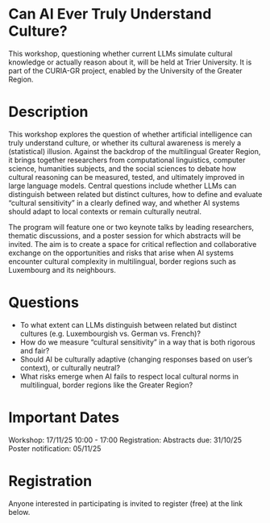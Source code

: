 # Can AI Ever Truly Understand Culture?
This workshop, questioning whether current LLMs simulate cultural knowledge or actually reason about it, will be held at Trier University. It is part of the CURIA-GR project, enabled by the University of the Greater Region.

# Description
This workshop explores the question of whether artificial intelligence can truly understand culture, or whether its cultural awareness is merely a (statistical) illusion. Against the backdrop of the multilingual Greater Region, it brings together researchers from computational linguistics, computer science, humanities subjects, and the social sciences to debate how cultural reasoning can be measured, tested, and ultimately improved in large language models. Central questions include whether LLMs can distinguish between related but distinct cultures, how to define and evaluate “cultural sensitivity” in a clearly defined way, and whether AI systems should adapt to local contexts or remain culturally neutral.

The program will feature one or two keynote talks by leading researchers, thematic discussions, and a poster session for which abstracts will be invited. The aim is to create a space for critical reflection and collaborative exchange on the opportunities and risks that arise when AI systems encounter cultural complexity in multilingual, border regions such as Luxembourg and its neighbours.


# Questions
- To what extent can LLMs distinguish between related but distinct cultures (e.g. Luxembourgish vs. German vs. French)?
- How do we measure “cultural sensitivity” in a way that is both rigorous and fair?
- Should AI be culturally adaptive (changing responses based on user’s context), or culturally neutral?
- What risks emerge when AI fails to respect local cultural norms in multilingual, border regions like the Greater Region?


# Important Dates
Workshop: 17/11/25 10:00 - 17:00
Registration: 
Abstracts due: 31/10/25
Poster notification: 05/11/25


# Registration
Anyone interested in participating is invited to register (free) at the link below.
